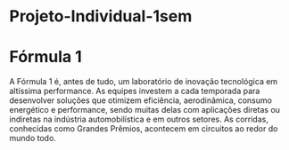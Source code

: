 # Projeto-Individual-1sem

# Fórmula 1

A Fórmula 1 é, antes de tudo, um laboratório de inovação tecnológica em altíssima performance. As equipes investem a cada temporada para desenvolver soluções que otimizem eficiência, aerodinâmica, consumo energético e performance, sendo muitas delas com aplicações diretas ou indiretas na indústria automobilística e em outros setores. As corridas, conhecidas como Grandes Prêmios, acontecem em circuitos ao redor do mundo todo.
